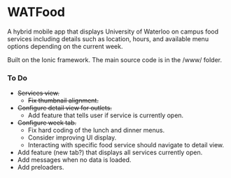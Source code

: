 # WATFood
A hybrid mobile app that displays University of Waterloo on campus food services including details such as location, hours, and available menu options depending on the current week.

Built on the Ionic framework. The main source code is in the /www/ folder.

### To Do
* ~~Services view.~~
  * ~~Fix thumbnail alignment.~~
* ~~Configure detail view for outlets.~~
	* Add feature that tells user if service is currently open.
* ~~Configure week tab.~~
	* Fix hard coding of the lunch and dinner menus.
	* Consider improving UI display.
	* Interacting with specific food service should navigate to detail view.
* Add feature (new tab?) that displays all services currently open.
* Add messages when no data is loaded.
* Add preloaders.
